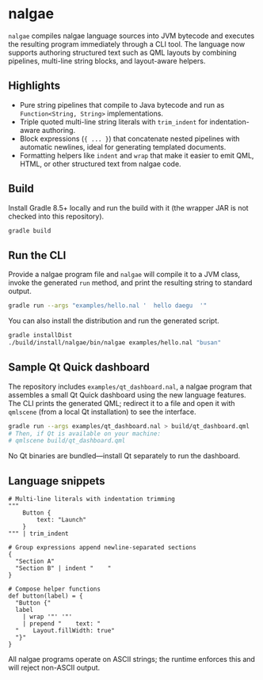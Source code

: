 # nalgae

`nalgae` compiles nalgae language sources into JVM bytecode and executes the resulting program immediately through a CLI tool. The language now supports authoring structured text such as QML layouts by combining pipelines, multi-line string blocks, and layout-aware helpers.

## Highlights

* Pure string pipelines that compile to Java bytecode and run as `Function<String, String>` implementations.
* Triple quoted multi-line string literals with `trim_indent` for indentation-aware authoring.
* Block expressions (`{ ... }`) that concatenate nested pipelines with automatic newlines, ideal for generating templated documents.
* Formatting helpers like `indent` and `wrap` that make it easier to emit QML, HTML, or other structured text from nalgae code.

## Build

Install Gradle 8.5+ locally and run the build with it (the wrapper JAR is not checked into this repository).

```bash
gradle build
```

## Run the CLI

Provide a nalgae program file and `nalgae` will compile it to a JVM class, invoke the generated `run` method, and print the resulting string to standard output.

```bash
gradle run --args "examples/hello.nal '  hello daegu  '"
```

You can also install the distribution and run the generated script.

```bash
gradle installDist
./build/install/nalgae/bin/nalgae examples/hello.nal "busan"
```

## Sample Qt Quick dashboard

The repository includes `examples/qt_dashboard.nal`, a nalgae program that assembles a small Qt Quick dashboard using the new language features. The CLI prints the generated QML; redirect it to a file and open it with `qmlscene` (from a local Qt installation) to see the interface.

```bash
gradle run --args examples/qt_dashboard.nal > build/qt_dashboard.qml
# Then, if Qt is available on your machine:
# qmlscene build/qt_dashboard.qml
```

No Qt binaries are bundled—install Qt separately to run the dashboard.

## Language snippets

```nalgae
# Multi-line literals with indentation trimming
"""
    Button {
        text: "Launch"
    }
""" | trim_indent

# Group expressions append newline-separated sections
{
  "Section A"
  "Section B" | indent "    "
}

# Compose helper functions
def button(label) = {
  "Button {"
  label
    | wrap '"' '"'
    | prepend "    text: "
  "    Layout.fillWidth: true"
  "}"
}
```

All nalgae programs operate on ASCII strings; the runtime enforces this and will reject non-ASCII output.
